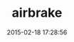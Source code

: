 ---
layout: post
title:  "airbrake"
repo:   "airbrake/airbrake"
date:   2015-02-18 17:28:56
gemurl: http://www.airbrake.io
---